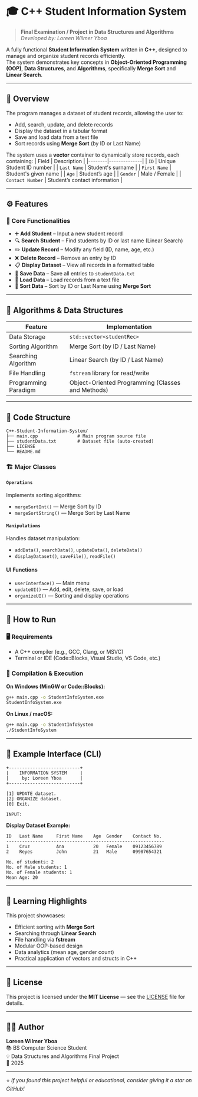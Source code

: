 # 🎓 C++ Student Information System

> **Final Examination / Project in Data Structures and Algorithms**  
> *Developed by: Loreen Wilmer Yboa*

A fully functional **Student Information System** written in **C++**, designed to manage and organize student records efficiently.  
The system demonstrates key concepts in **Object-Oriented Programming (OOP)**, **Data Structures**, and **Algorithms**, specifically **Merge Sort** and **Linear Search**.

---

## 📘 Overview

The program manages a dataset of student records, allowing the user to:
- Add, search, update, and delete records  
- Display the dataset in a tabular format  
- Save and load data from a text file  
- Sort records using **Merge Sort** (by ID or Last Name)

The system uses a **vector** container to dynamically store records, each containing:
| Field | Description |
|--------|--------------|
| `ID` | Unique Student ID number |
| `Last Name` | Student's surname |
| `First Name` | Student's given name |
| `Age` | Student’s age |
| `Gender` | Male / Female |
| `Contact Number` | Student’s contact information |

---

## ⚙️ Features

### 🧭 Core Functionalities
- ➕ **Add Student** – Input a new student record  
- 🔍 **Search Student** – Find students by ID or last name (Linear Search)  
- ✏️ **Update Record** – Modify any field (ID, name, age, etc.)  
- ❌ **Delete Record** – Remove an entry by ID  
- 📋 **Display Dataset** – View all records in a formatted table  
- 💾 **Save Data** – Save all entries to `studentData.txt`  
- 📂 **Load Data** – Load records from a text file  
- 🔄 **Sort Data** – Sort by ID or Last Name using **Merge Sort**  

---

## 🧮 Algorithms & Data Structures

| Feature | Implementation |
|----------|----------------|
| Data Storage | `std::vector<studentRec>` |
| Sorting Algorithm | Merge Sort (by ID / Last Name) |
| Searching Algorithm | Linear Search (by ID / Last Name) |
| File Handling | `fstream` library for read/write |
| Programming Paradigm | Object-Oriented Programming (Classes and Methods) |

---

## 🧱 Code Structure

```
C++-Student-Information-System/
├── main.cpp               # Main program source file
├── studentData.txt        # Dataset file (auto-created)
├── LICENSE
└── README.md
```

### 🏗️ Major Classes

#### **`Operations`**
Implements sorting algorithms:
- `mergeSortInt()` — Merge Sort by ID  
- `mergeSortString()` — Merge Sort by Last Name  

#### **`Manipulations`**
Handles dataset manipulation:
- `addData()`, `searchData()`, `updateData()`, `deleteData()`  
- `displayDataset()`, `saveFile()`, `readFile()`  

#### **UI Functions**
- `userInterface()` — Main menu  
- `updateUI()` — Add, edit, delete, save, or load  
- `organizeUI()` — Sorting and display operations  

---

## 🚀 How to Run

### 🖥️ Requirements
- A C++ compiler (e.g., GCC, Clang, or MSVC)
- Terminal or IDE (Code::Blocks, Visual Studio, VS Code, etc.)

### 🧩 Compilation & Execution

**On Windows (MinGW or Code::Blocks):**
```bash
g++ main.cpp -o StudentInfoSystem.exe
StudentInfoSystem.exe
```

**On Linux / macOS:**
```bash
g++ main.cpp -o StudentInfoSystem
./StudentInfoSystem
```

---

## 📸 Example Interface (CLI)

```
+---------------------------+
|    INFORMATION SYSTEM     |
|     by: Loreen Yboa       |
+---------------------------+

[1] UPDATE dataset.
[2] ORGANIZE dataset.
[0] Exit.

INPUT:
```

**Display Dataset Example:**
```
ID   Last Name     First Name    Age  Gender    Contact No.
------------------------------------------------------------
1    Cruz          Ana           20   Female    09123456789
2    Reyes         John          21   Male      09987654321

No. of students: 2
No. of Male students: 1
No. of Female students: 1
Mean Age: 20
```

---

## 🧠 Learning Highlights

This project showcases:
- Efficient sorting with **Merge Sort**
- Searching through **Linear Search**
- File handling via **fstream**
- Modular OOP-based design
- Data analytics (mean age, gender count)
- Practical application of vectors and structs in C++

---

## 🧾 License

This project is licensed under the **MIT License** — see the [LICENSE](./LICENSE) file for details.

---

## 👩‍💻 Author

**Loreen Wilmer Yboa**  
📚 BS Computer Science Student  
💡 Data Structures and Algorithms Final Project  
📅 2025  

---

⭐ *If you found this project helpful or educational, consider giving it a star on GitHub!*
